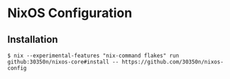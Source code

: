 # NixOS Configuration

## Installation

```shell
$ nix --experimental-features "nix-command flakes" run github:30350n/nixos-core#install -- https://github.com/30350n/nixos-config
```
